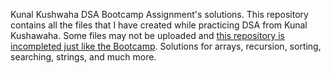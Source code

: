 Kunal Kushwaha DSA Bootcamp Assignment's solutions.
This repository contains all the files that I have created while practicing DSA from Kunal Kushawaha. 
Some files may not be uploaded and <ins>this repository is incompleted just like the Bootcamp</ins>.
Solutions for arrays, recursion, sorting, searching, strings, and much more.
